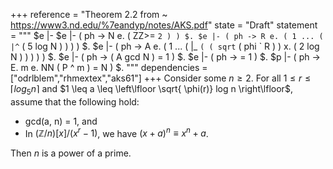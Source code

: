 +++
reference = "Theorem 2.2 from ~ https://www3.nd.edu/%7eandyp/notes/AKS.pdf"
state = "Draft"
statement = """
$e |- 
$e |- ( ph -> N e. ( ZZ>= ` 2 ) ) $.
$e |- ( ph -> R e. ( 1 ... ( |^ ` ( 5 log N ) ) ) ) $.
$e |- ( ph -> A e. ( 1 ... ( |_ ` ( ( sqrt ` ( phi ` R )  ) x. ( 2 log N )  )  ) ) ) $.
$e |- ( ph -> ( A gcd N ) = 1 ) $.
$e |- ( ph ->  = 1 ) $.
$p |- ( ph -> E. m e. NN ( P ^ m ) = N ) $.
"""
dependencies = ["odrlblem","rhmextex","aks61"]
+++
Consider some $n\geq 2$. For all $1 \leq r \leq \left\lceil log_5 n \right\rceil$ and $1 \leq a \leq \left\lfloor \sqrt{ \phi(r)} log n \right\lfloor$, assume that the following hold:
* gcd(a, n) = 1, and
* In $(\mathbb{Z}/n)[x]/(x^r − 1)$, we have $(x + a)^n \equiv x^n + a$.

Then $n$ is a power of a prime.
